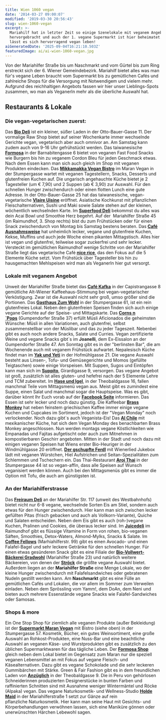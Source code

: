 ```yaml
---
title: Wien 1060 vegan
date: '2014-03-27 09:00:07'
modified: '2019-03-30 20:56:43'
slug: wien-1060-vegan
excerpt: >-
  Mariahilf hat in letzter Zeit so einige Szenelokale mit veganem Angebot
  hervorgebracht und auch der 1. vegane Supermarkt ist hier beheimatet. Hier
  lässt es sich hervorragend vegan leben!
aiGeneratedDate: '2025-09-04T16:21:10.503Z'
featuredImage: ai/ai-wien-1060-vegan.jpg
---
```


Von der Mariahilfer Straße bis um Naschmarkt und vom Gürtel bis zum Ring erstreckt sich der 6. Wiener Gemeindebezirk. Mariahilf bietet alles was man für's vegane Leben braucht vom Supermarkt bis zu gemütlichen Cafés und zahlreiche Shops für die Versorgung mit Notwendigem und vielem mehr. Aufgrund des reichhaltigen Angebots fassen wir hier unser Lieblings-Spots zusammen, wo man als VeganerIn mehr als die überliche Auswahl hat.

## Restaurants & Lokale

### Die vegan-vegetarischen zuerst:

Das [**Bio Deli**](https://www.biodeli.at) ist ein kleiner, süßer Laden in der Otto-Bauer-Gasse 11. Der vormalige Raw Shop bietet auf seiner Wochenkarte immer wechselnde Gerichte vegan, vegetarisch aber auch omnivor an. Am Samstag kann zudem auch von 9-16 Uhr gefrühstückt werden. Das taiwanesische [**Formosa**](http://www.formosa.at/) in der Barnabitengasse 6 bietet von veganen Fast Food Snacks wie Burgern bis hin zu veganem Cordon Bleu für jeden Geschmack etwas. Nach dem Essen kann man sich auch gleich im Shop mit veganen Produkten eindecken. Das **[Mikkamakka Vegan Bistro](http://www.maranvegan.at/bistro/maran-vegan-bistro/)** im Maran Vegan in der Stumpergasse wartet mit veganen Tagestellern, Snacks, Desserts und glutenfreien Kuchen auf. Die ungarisch angehauchte Küche bietet je 2 Tagesteller (um € 7,90) und 2 Suppen (ab € 3,90) zur Auswahl. Für den schnellen Hunger zwischendurch oder einen flotten Lunch eine gute Adresse. In der Otto-Bauer-Gasse 25 hat das taiwanesische, vegan-vegetarische **[Vlaire Uisine](https://www.facebook.com/vlaire.uisine?fref=ts)** eröffnet. Asiatische Kochkunst mit pflanzlichen Fleischalternativen, Sushi und Maki sowie Salate stehen auf der kleinen, wöchentlich wechselnden Karte. Im **[Superfood Deli](https://www.juicedeli.at/superfood-deli-sfd)** bekommst du alles was dein Acai Bowl und Smoothie Herz begehrt. Auf der  Mariahilfer Straße 45 (im Raimundhof, 3. Shop rechts) bist du zum Frühstücken oder für einen Snack zwischendurch von Montag bis Samstag bestens beraten. Das **[Café Ausnahmsweise](https://www.veganblatt.com/ausnahmsweise-cafe)** hat unheimlich lecker, vegane und glutenfreie Kuchen, Kekse, Muffins und auch jede Woche einen pikanten Mittagstisch. Alles hier ist vegan und glutenfrei, teilweise sogar zuckerfrei und sehr lecker. Versteckt im gemütlichen Raimundhof wenige Schritte von der Mariahilfer Straße liegt das vegetarische Café [**nice rice**](http://www.nicerice.at/), das den Fokus auf die 5 Elemente Küche setzt. Vom Frühstück über Tagesteller bis hin zu hausgemachten Mehlspeisen wird man als VeganerIn hier gut versorgt.

### Lokale mit veganem Angebot

Unweit der Mariahilfer Straße bietet das [**Café Kafka**](https://www.veganblatt.com/kafka) in der Capistrangasse 8 gemütliche Alt-Wiener Kaffeehaus-Stimmung bei vegan-vegetarischer Verköstigung. Zwar ist die Auswahl nicht sehr groß, umso größer sind die Portionen. Das **[Gasthaus Zum Wohl](https://www.zumwohl-gastro.com)** in der Stumpergasse 61, ist ein rein glutenfreies Lokal. Neben den glutenfreien Speisen finden sich auch einige vegane Gerichte auf der Speise- und Mittagskarte. Das [**Corns n´Pops**](https://www.veganblatt.com/cornsnpops-muesli-vegan) (Gumpendorfer Straße 37) erfüllt Müsli Aficionados die geheimsten Wünsche: Müsli in allen Variationen, auch glutenfrei, selbst zusammenstellbar von der Müslibar und das zu jeder Tageszeit. Nebenbei gibt es auch noch andere Snacks, Salate und Curries. Vegan zertifizierte Weine und vegane Snacks gibt´s im **Joanelli**, dem Ex-Eissalon an der Gumpendorfer Straße 47. Am Sonntag gibt es in der "berlinsten Bar", die am Wochenende auch mit veganem Frühstück aufwartet. Nepalesisch Küche findet man im [**Yak und Yeti**](http://www.yakundyeti.at/) in der Hofmühlgasse 21. Die vegane Auswahl besteht aus Linsen-, Tofu- und Gemüsegerichte und Momos (gefüllte Teigtaschen) sowie einige Vorspeisen. Mit Suppen, Sugos und Eintöpfen kann man sich im **[Suppito](http://www.suppito.at/)**, Girardigasse 9, versorgen. Das vegane Angebot ist groß, zusätzlich ist alles gluten- und hefefrei nach der 5 Elemente Lehre und TCM zubereitet. Im **[Hase und Igel](http://www.haseundigel.at/feinkost/)**, in der Theobaldgasse 16, fallen manchmal Teile vom Mittagsmenü vegan aus. Meist gibt es zumindest eine Suppe, einen Salat und manchmal sogar die Hauptspeise. Was es gibt, darüber könnt Ihr Euch vorab auf der **[Facebook Seite](https://www.facebook.com/diefeinkost/timeline)** informieren. Das Essen ist sehr lecker und noch dazu günstig. Die Kaffeebar [**Brass Monkey**](https://www.veganblatt.com/brass-monkey-wien) hat neben feinstem griechischen Kaffee immer einige vegane Kuchen und Cupcakes im Sortiment, jedoch ist der "Vegan Monday" noch verlockender. Noch dazu gibt´s auch Veganista-Eis! Das **[Al Chile](http://www.al-chile.info/)** mit mexikanischer Küche, hat sich dem Vegan Monday des benachbarten Brass Monkey angeschlossen. Nun werden montags vegane Köstlichkeiten wie Empanadas und Fajitas aufgetischt oder auch zum Mitnehmen in kompostierbaren Geschirr angeboten. Mitten in der Stadt und noch dazu mit einigen veganen Speisen hat Wiens erster Bio-Heuriger in der Windmühlgasse 20 eröffnet. [**Der gschupfte Ferdl**](https://www.facebook.com/ZumGschupftnFerdl) mit Wienerlied Jukebox lädt mit veganen Würstchen, Hiel Aufstrichen und Seitan-Spezialitäten zum Schlemmen und Tschechern ein. Das Thai-Restaurant **[Aroi Thai](http://www.aroi-thai.at/)** in der Stumpergasse 44 ist so vegan-affin, dass alle Speisen auf Wunsch veganisiert werden können. Auch bei den Mittagsmenüs gibt es immer die Option mit Tofu, die auch am günstigsten ist.

### An der Mariahilferstrasse

Das [**Freiraum Deli**](http://www.freiraum-deli.at/) an der Mariahilfer Str. 117 (unweit des Westbahnhofs) bietet nicht nur 6-8 vegane, wechselnde Sorten Eis am Stiel, sondern auch etwas für den Hunger zwischendurch. Hier kann man sich zwischen lecker gefüllten Pitas (frisch gebacken und auch als Vollkorn-Variante), Quiche und Salaten entscheiden. Neben dem Eis gibt es auch (roh-)vegane Kuchen, Pralinen und Cookies, die überaus lecker sind. Im **[Juicedeli](http://www.juicedeli.at/)** im Raimundhof gibt es flüssige Vitamine in Form von rohen, bio-veganen Säften, Smoothies, Detox-Waters, Almond-Mylks, Snacks & Salate. Im **[Coffee Fellows](http://www.coffee-fellows.de/)** (Marhiahilferstr. 99) gibt es einen Avocado- und einen Falafel-Bagel und sehr leckere Getränke für den schnellen Hunger. Für einen etwas gesünderen Snack gibt es eine Filiale der [**Bio-Vollwert-Bäckerei Gradwohl**](http://www.gradwohl.info/gradwohl-bio-baeckerei-wien/) (Mariahilfer Straße 23) und natürlich weitere Bäckereien, von denen der [**Ströck**](http://www.stroeck.at/) die größte vegane Auswahl bietet. Außerdem liegen an der **Mariahilfer Straße** eine Menge Lokale, wo der kleine Hunger zwischendurch mit Falafelsandwiches oder gebratenen Nudeln gestillt werden kann. Am **Naschmarkt** gibt es eine Fülle an gemütlichen Cafés und Lokalen, die vor allem im Sommer zum Verweilen einladen. Neben dem Sprössling vom Yamm!, dem DoAn, dem Neni und bieten auch mehrere Essenstände vegane Snacks wie Falafel-Sandwiches oder Samosas.

### Shops & more

Ein One Stop Shop für ziemlich alle veganen Produkte (außer Bekleidung) ist der [**Supermarkt Maran Vegan**](https://www.veganblatt.com/maran-vegan-wien) mit Bistro (siehe oben) in der Stumpergasse 57. Kosmetik, Bücher, ein gutes Weinsortiment, eine große Auswahl an Rohkost-Produkten, eine Nuss-Bar und eine beachtliche Auswahl an veganen Käse- und Wurstprodukten gibt es zusätzlich zu den üblichen Supermarktwaren für das tägliche Leben. Der **[Formosa Shop](http://www.formosa.at/)** gleich neben dem Lokal bietet im Gegensatz zum Maran nur die speziell veganen Lebensmittel an mit Fokus auf vegane Fleisch- und Käsealternativen. Dazu gibt es vegane Schokolade und die sehr leckeren Gummibärchen mit Stärke. Green & Fair Fashion gibt es in dem freundlichen Laden von [**Anzüglich**](http://xn--anzglich-85a.at/anzueglich/home.html) in der Theobaldgasse 9. Die in Peru von gehörlosen Schneiderinnen produzierten Designerstücke in bunten Farben und raffinierten Schnitten sind mit Ausnahme weniger Wintermäntel und Röcke (Alpaka) vegan. Das vegane Naturkosmetik- und Wellness-Studio [**Holde Maid**](http://www.holdemaid.at/) in der Mariahilferstraße 1 setzt zur Gänze auf rein pflanzliche Naturkosmetik. Hier kann man seine Haut mit Gesichts- und Körperbehandlungen verwöhnen lassen, sich eine Maniküre gönnen oder unerwünschten Härchen Lebewohl sagen.
